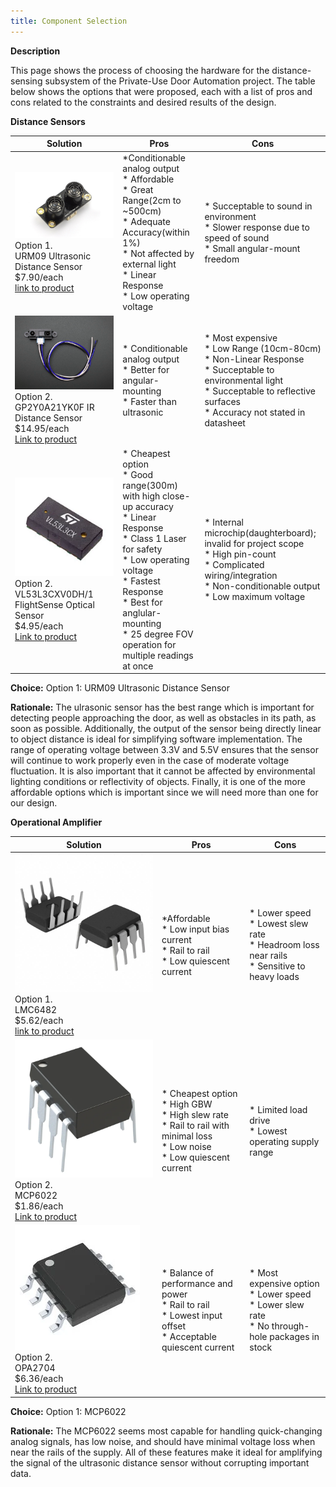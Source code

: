 ```yaml
---
title: Component Selection
---
```

**Description**

This page shows the process of choosing the hardware for the distance-sensing subsystem of the Private-Use Door Automation project. The table below shows the options that were proposed, each with a list of pros and cons related to the constraints and desired results of the design.

**Distance Sensors**

| **Solution**                                                                                                                                                                                      | **Pros**                                                                                                                                    | **Cons**                                                                                            |
| ------------------------------------------------------------------------------------------------------------------------------------------------------------------------------------------------- | ------------------------------------------------------------------------------------------------------------------------------------------- | --------------------------------------------------------------------------------------------------- |
| ![](URM09(Ultrasonic).png)<br>Option 1.<br> URM09 Ultrasonic Distance Sensor<br>$7.90/each<br>[link to product](https://www.dfrobot.com/product-1862.html)                 | \*Conditionable analog output<br>\* Affordable<br>\* Great Range(2cm to ~500cm)<br>\* Adequate Accuracy(within 1%)<br>\* Not affected by external light<br>\* Linear Response<br>\* Low operating voltage                                               | \* Succeptable to sound in environment<br>\* Slower response due to speed of sound<br>\* Small angular-mount freedom |
| ![](GP2Y0A21YK0F(IR).png)<br>Option 2.<br>GP2Y0A21YK0F IR Distance Sensor <br> $14.95/each <br> [Link to product](https://www.adafruit.com/product/164?srsltid=AfmBOoqGMno-iUZhN62IBvV7WDMyy2TnaxIhXy4FnUmK-nh8u-D6jNSM) | \* Conditionable analog output <br>\* Better for angular-mounting<br>\* Faster than ultrasonic | \* Most expensive<br>\* Low Range (10cm-80cm)<br>\* Non-Linear Response<br>\* Succeptable to environmental light<br>\* Succeptable to reflective surfaces<br>\* Accuracy not stated in datasheet                                                         |
| ![](VL53L3CXV0DH1(ToF).png)<br>Option 2.<br>VL53L3CXV0DH/1 FlightSense Optical Sensor<br> $4.95/each <br> [Link to product](https://www.digikey.com/en/products/detail/stmicroelectronics/VL53L3CXV0DH-1/11658305?s=N4IgjCBcoLQBxVAYygMwIYBsDOBTANCAPZQDaIALAJwDsIAugL6OEBMZIAagDICsAzN34BhABqcADABEAEgHoITIA) | \* Cheapest option<br>\* Good range(300m) with high close-up accuracy<br>\* Linear Response<br>\* Class 1 Laser for safety<br>\* Low operating voltage<br>\* Fastest Response<br>\* Best for anglular-mounting<br>\* 25 degree FOV operation for multiple readings at once | \* Internal microchip(daughterboard); invalid for project scope<br>\* High pin-count<br>\* Complicated wiring/integration<br>\* Non-conditionable output<br>\* Low maximum voltage                                                         |

**Choice:** Option 1: URM09 Ultrasonic Distance Sensor

**Rationale:** The ulrasonic sensor has the best range which is important for detecting people approaching the door, as well as obstacles in its path, as soon as possible. Additionally, the output of the sensor being directly linear to object distance is ideal for simplifying software implementation. The range of operating voltage between 3.3V and 5.5V ensures that the sensor will continue to work properly even in the case of moderate voltage fluctuation. It is also important that it cannot be affected by environmental lighting conditions or reflectivity of objects. Finally, it is one of the more affordable options which is important since we will need more than one for our design.


**Operational Amplifier**

| **Solution**                                                                                                                                                                                      | **Pros**                                                                                                                                    | **Cons**                                                                                            |
| ------------------------------------------------------------------------------------------------------------------------------------------------------------------------------------------------- | ------------------------------------------------------------------------------------------------------------------------------------------- | --------------------------------------------------------------------------------------------------- |
| ![](LMC6482(OpAmp).png)<br>Option 1.<br> LMC6482 <br>$5.62/each<br>[link to product](https://www.digikey.com/en/products/detail/texas-instruments/LMC6482IN-NOPB/364330)                 | \*Affordable<br>\* Low input bias current<br>\* Rail to rail<br>\* Low quiescent current                                              | \* Lower speed<br>\* Lowest slew rate<br>\* Headroom loss near rails<br>\* Sensitive to heavy loads |
| ![](MCP6022(OpAmp).png)<br>Option 2.<br> MCP6022 <br> $1.86/each <br> [Link to product](https://www.digikey.com/en/products/detail/microchip-technology/MCP6022-I-P/417828) | \* Cheapest option <br>\* High GBW<br>\* High slew rate<br>\* Rail to rail with minimal loss<br>\* Low noise<br>\* Low quiescent current | \* Limited load drive<br>\* Lowest operating supply range                                                         |
| ![](OPA2704(OpAmp).png)<br>Option 2.<br> OPA2704 <br> $6.36/each <br> [Link to product](https://www.digikey.com/en/products/detail/texas-instruments/OPA2704UA-2K5/1572356) | \* Balance of performance and power<br>\* Rail to rail<br>\* Lowest input offset<br>\* Acceptable quiescent current | \* Most expensive option<br>\* Lower speed<br>\* Lower slew rate<br>\* No through-hole packages in stock                                                         |

**Choice:** Option 1: MCP6022

**Rationale:** The MCP6022 seems most capable for handling quick-changing analog signals, has low noise, and should have minimal voltage loss when near the rails of the supply. All of these features make it ideal for amplifying the signal of the ultrasonic distance sensor without corrupting important data.
